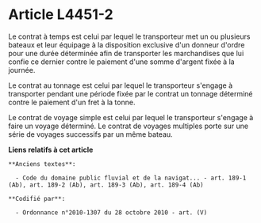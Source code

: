 # Article L4451-2

Le contrat à temps est celui par lequel le transporteur met un ou plusieurs bateaux et leur équipage à la disposition
exclusive d'un donneur d'ordre pour une durée déterminée afin de transporter les marchandises que lui confie ce dernier
contre le paiement d'une somme d'argent fixée à la journée.

Le contrat au tonnage est celui par lequel le transporteur s'engage à transporter pendant une période fixée par le contrat un
tonnage déterminé contre le paiement d'un fret à la tonne.

Le contrat de voyage simple est celui par lequel le transporteur s'engage à faire un voyage déterminé. Le contrat de voyages
multiples porte sur une série de voyages successifs par un même bateau.

**Liens relatifs à cet article**

	**Anciens textes**:

	  - Code du domaine public fluvial et de la navigat... - art. 189-1 (Ab), art. 189-2 (Ab), art. 189-3 (Ab), art. 189-4 (Ab)

	**Codifié par**:

	  - Ordonnance n°2010-1307 du 28 octobre 2010 - art. (V)
